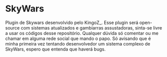 # SkyWars

Plugin de Skywars desenvolvido pelo KingoZ_.
Esse plugin será open-source com sistemas atualizados e gambiarras assustadoras, sinta-se livre a usar os códigos desse repositório.
Qualquer dúvida só comentar ou me chamar em alguma rede social que mando o papo.
Só avisando que é minha primeira vez tentando desenvolvedor um sistema complexo de SkyWars, espero que entenda que haverá bugs.
